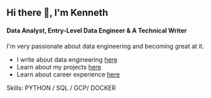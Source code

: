 ## Hi there 👋, I'm Kenneth 
#### Data Analyst, Entry-Level Data Engineer & A Technical Writer

I'm very passionate about data engineering and becoming great at it.

- I write about data engineering [here](https://kenchinedu.site/blogs/) 
- Learn about my projects [here](https://kenchinedu.site/projects/)
- Learn about career experience [here](https://www.linkedin.com/in/a-kenneth-chinedu-5b1342151/)  

Skills: PYTHON / SQL / GCP/ DOCKER 

